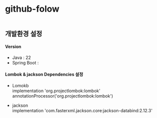 # github-folow
````

````

## 개발환경 설정

#### Version

- Java : 22
- Spring Boot :

#### Lombok & jackson Dependencies 설정

- Lomokb  
implementation 'org.projectlombok:lombok'  
annotationProcessor('org.projectlombok:lombok')   


- jackson  
implementation 'com.fasterxml.jackson.core:jackson-databind:2.12.3'


## 